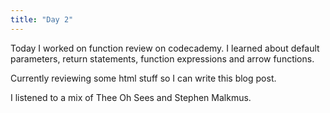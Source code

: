 ```yaml
---
title: "Day 2"
---
```


Today I worked on function review on codecademy. I learned about default parameters,
return statements, function expressions and arrow functions.


Currently reviewing some html stuff so I can write this blog post.


I listened to a mix of Thee Oh Sees and Stephen Malkmus.
